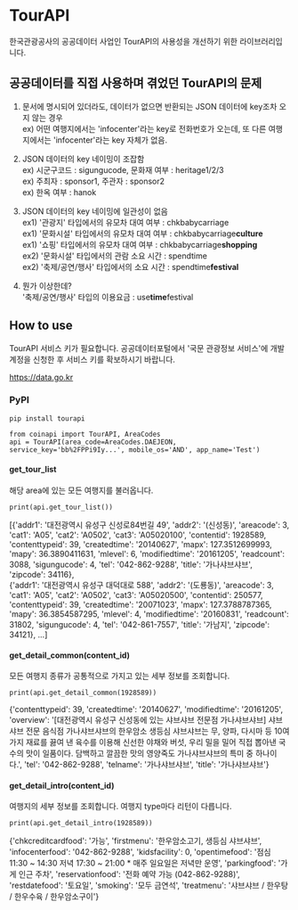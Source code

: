 # TourAPI
한국관광공사의 공공데이터 사업인 TourAPI의 사용성을 개선하기 위한 라이브러리입니다.

## 공공데이터를 직접 사용하며 겪었던 TourAPI의 문제
1. 문서에 명시되어 있더라도, 데이터가 없으면 반환되는 JSON 데이터에 key조차 오지 않는 경우  
ex) 어떤 여행지에서는 'infocenter'라는 key로 전화번호가 오는데, 또 다른 여행지에서는 'infocenter'라는 key 자체가 없음.  

2. JSON 데이터의 key 네이밍이 조잡함  
ex) 시군구코드 : sigungucode, 문화재 여부 : heritage1/2/3  
ex) 주최자 : sponsor1, 주관자 : sponsor2  
ex) 한옥 여부 : hanok

3. JSON 데이터의 key 네이밍에 일관성이 없음  
ex1) '관광지' 타입에서의 유모차 대여 여부 :  chkbabycarriage  
ex1) '문화시설' 타입에서의 유모차 대여 여부 : chkbabycarriage**culture**  
ex1) '쇼핑' 타입에서의 유모차 대여 여부 : chkbabycarriage**shopping**  
ex2) '문화시설' 타입에서의 관람 소요 시간 : spendtime  
ex2) '축제/공연/행사' 타입에서의 소요 시간 : spendtime**festival**

4. 뭔가 이상한데?  
'축제/공연/행사' 타입의 이용요금 : use**time**festival

## How to use
TourAPI 서비스 키가 필요합니다. 공공데이터포털에서 '국문 관광정보 서비스'에 개발계정을 신청한 후 서비스 키를 확보하시기 바랍니다.

https://data.go.kr
### PyPI
~~~
pip install tourapi
~~~

~~~
from coinapi import TourAPI, AreaCodes
api = TourAPI(area_code=AreaCodes.DAEJEON, service_key='bb%2FPPi9Iy...', mobile_os='AND', app_name='Test')
~~~
#### get_tour_list
해당 area에 있는 모든 여행지를 불러옵니다.
~~~
print(api.get_tour_list())
~~~
[{'addr1': '대전광역시 유성구 신성로84번길 49', 'addr2': '(신성동)', 'areacode': 3, 'cat1': 'A05', 'cat2': 'A0502', 'cat3': 'A05020100', 'contentid': 1928589, 'contenttypeid': 39, 'createdtime': '20140627', 'mapx': 127.3512699993, 'mapy': 36.3890411631, 'mlevel': 6, 'modifiedtime': '20161205', 'readcount': 3088, 'sigungucode': 4, 'tel': '042-862-9288', 'title': '가나샤브샤브', 'zipcode': 34116},  
{'addr1': '대전광역시 유성구 대덕대로 588', 'addr2': '(도룡동)', 'areacode': 3, 'cat1': 'A05', 'cat2': 'A0502', 'cat3': 'A05020500', 'contentid': 250577, 'contenttypeid': 39, 'createdtime': '20071023', 'mapx': 127.3788787365, 'mapy': 36.3854587295, 'mlevel': 4, 'modifiedtime': '20160831', 'readcount': 31802, 'sigungucode': 4, 'tel': '042-861-7557', 'title': '가남지', 'zipcode': 34121}, ...]

#### get_detail_common(content_id)
모든 여행지 종류가 공통적으로 가지고 있는 세부 정보를 조회합니다.
~~~
print(api.get_detail_common(1928589))
~~~
{'contenttypeid': 39, 'createdtime': '20140627', 'modifiedtime': '20161205', 'overview': '[대전광역시 유성구 신성동에 있는 샤브샤브 전문점 가나샤브샤브] 샤브샤브 전문 음식점 가나샤브샤브의 한우암소 생등심 샤브샤브는 무, 양파, 다시마 등 10여 가지 재료를 끓여 낸 육수를 이용해 신선한 야채와 버섯, 우리 밀을 밀어 직접 뽑아낸 국수의 맛이 일품이다. 담백하고 깔끔한 맛의 영양죽도 가나샤브샤브의 특미 중 하나이다.', 'tel': '042-862-9288', 'telname': '가나샤브샤브', 'title': '가나샤브샤브'}

#### get_detail_intro(content_id)
여행지의 세부 정보를 조회합니다. 여행지 type마다 리턴이 다릅니다.
~~~
print(api.get_detail_intro(1928589))
~~~
{'chkcreditcardfood': '가능', 'firstmenu': '한우암소고기, 생등심 샤브샤브', 'infocenterfood': '042-862-9288', 'kidsfacility': 0, 'opentimefood': '점심 11:30 ~ 14:30 저녁 17:30 ~ 21:00 * 매주 일요일은 저녁만 운영', 'parkingfood': '가게 인근 주차', 'reservationfood': '전화 예약 가능 (042-862-9288)', 'restdatefood': '토요일', 'smoking': '모두 금연석', 'treatmenu': '샤브샤브 / 한우탕 / 한우수육 / 한우암소구이'}
